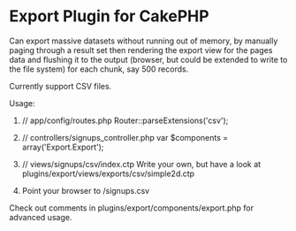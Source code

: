 # Export Plugin for CakePHP

Can export massive datasets without running out of memory, by manually paging
through a result set then rendering the export view for the pages data and
flushing it to the output (browser, but could be extended to write to the file
system) for each chunk, say 500 records.

Currently support CSV files.

Usage:

1. // app/config/routes.php
    Router::parseExtensions('csv');

2. // controllers/signups_controller.php
    var $components = array('Export.Export');

3. // views/signups/csv/index.ctp
    Write your own, but have a look at plugins/export/views/exports/csv/simple2d.ctp

4. Point your browser to /signups.csv

Check out comments in plugins/export/components/export.php for advanced usage.